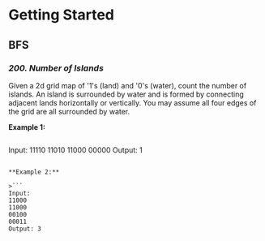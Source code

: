 # Getting Started

## BFS

### *200. Number of Islands*

Given a 2d grid map of '1's (land) and '0's (water), count the number of islands. An island is surrounded by water and is formed by connecting adjacent lands horizontally or vertically. You may assume all four edges of the grid are all surrounded by water.

**Example 1:**

>```
Input:
11110
11010
11000
00000
Output: 1
```

**Example 2:**

>```
Input:
11000
11000
00100
00011
Output: 3
```
